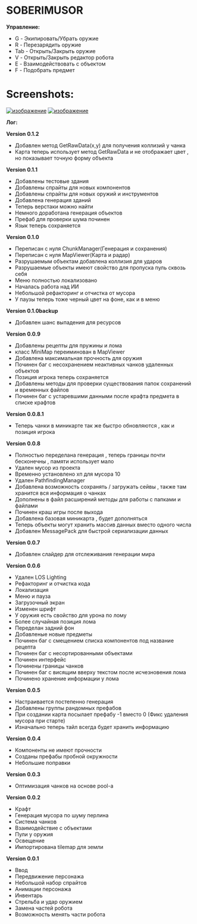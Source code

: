 ﻿# SOBERIMUSOR

**Управление:**
- G - Экипировать/Убрать оружие
- R - Перезарядить оружие
- Tab - Открыть/Закрыть оружие
- V - Открыть/Закрыть редактор робота
- E - Взаимодействовать с объектом
- F - Подобрать предмет

# Screenshots:
[![изображение](https://user-images.githubusercontent.com/38013889/190930481-bb2ebfab-a662-4969-bf49-1e5284a709d1.png)](https://i.imgur.com/bW81vOn.mp4)
[![изображение](https://user-images.githubusercontent.com/38013889/190930486-9a029bc6-55d5-4d99-b029-5bb04603bc10.png)](https://i.imgur.com/ZUKR9tR.mp4)


**Лог:**

**Version 0.1.2**
- Добавлен метод GetRawData(x,y) для получения коллизий у чанка
- Карта теперь использует метод GetRawData и не отображает цвет , но показывает точную форму объекта

**Version 0.1.1**
- Добавлены тестовые здания
- Добавлены спрайты для новых компонентов
- Добавлены спрайты для новых оружий и инструментов
- Добавлена генерация зданий
- Теперь верстаки можно найти
- Немного доработана генерация объектов
- Префаб для проверки шума починен
- Язык теперь сохраняется

**Version 0.1.0**
- Переписан с нуля ChunkManager(Генерация  и сохранения)
- Переписан с нуля MapViewer(Карта и радар)
- Разрушаемым объектам добавлена коллизия для ударов
- Разрушаемые объекты имеют свойство для пропуска пуль сквозь себя
- Меню полностью локализовано
- Началась работа над ИИ
- Небольшой рефакторинг и отчистка от мусора
- У паузы теперь тоже черный цвет на фоне, как и в меню

**Version 0.1.0backup**
- Добавлен шанс выпадения для ресурсов

**Version 0.0.9**
- Добавлены рецепты для пружины и лома
- класс MiniMap переиминован в MapViewer
- Добавлена максимальная прочность для оружия
- Починен баг с несохранением неактивных чанков удаленных объектов
- Позиция игрока теперь сохраняется 
- Добавлены методы для проверки существования папок сохранений и временных файлов
- Починен баг с устаревшими данными после крафта предмета в списке крафтов

**Version 0.0.8.1**
- Теперь чанки в миникарте так же быстро обновляются , как и позиция игрока

**Version 0.0.8**
- Полностью переделана генерация , теперь границы почти бесконечны , памяти использует мало
- Удален мусор из проекта
- Временно установлено хп для мусора 10
- Удален PathfindingManager
- Добавлена возможность сохранять / загружать сейвы , также там хранится вся информация о чанках
- Дополнены в файл расширений методы для работы с папками и файлами
- Починен краш игры после выхода
- Добавлена базовая миникарта , будет дополняться
- Теперь объекты могут хранить массив данных вместо одного числа
- Добавлен MessagePack для быстрой сериализации данных

**Version 0.0.7**
- Добавлен слайдер для отслеживания генерации мира

**Version 0.0.6**
- Удален LOS Lighting
- Рефакторинг и отчистка кода 
- Локализация
- Меню и пауза
- Загрузочный экран
- Изменен шрифт
- У оружия есть свойство для урона по лому
- Более случайная позиция лома
- Переделан задний фон
- Добавленые новые предметы
- Починен баг с смещением списка компонентов под название рецепта
- Починен баг с несортированными объектами
- Починен интерфейс
- Починены границы чанков
- Починен баг с висящим вверху текстом после исчезновения лома
- Починено хранение информации у лома

**Version 0.0.5**
- Настраивается постепенно генерация
- Добавлены группы рандомных префабов 
- При создании карта посылает префабу -1 вместо 0 (Фикс удаления мусора при старте)
- Изначально теперь тайл всегда будет хранить информацию

**Version 0.0.4**
- Компоненты не имеют прочности
- Созданы префабы пробной окружности
- Небольшие поправки

**Version 0.0.3**
- Оптимизация чанков на основе pool-а

**Version 0.0.2**
- Крафт
- Генерация мусора по шуму перлина
- Система чанков
- Взаимодействие с объектами
- Пули у оружия
- Освещение
- Импортирована tilemap для земли

**Version 0.0.1**
- Ввод
- Передвижение персонажа
- Небольшой набор спрайтов
- Анимации персонажа
- Инвентарь
- Стрельба и удар оружием
- Замена частей робота
- Возможность менять части робота
